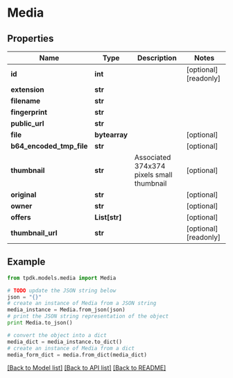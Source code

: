 # Media



## Properties
Name | Type | Description | Notes
------------ | ------------- | ------------- | -------------
**id** | **int** |  | [optional] [readonly] 
**extension** | **str** |  | 
**filename** | **str** |  | 
**fingerprint** | **str** |  | 
**public_url** | **str** |  | 
**file** | **bytearray** |  | [optional] 
**b64_encoded_tmp_file** | **str** |  | [optional] 
**thumbnail** | **str** | Associated 374x374 pixels small thumbnail | [optional] 
**original** | **str** |  | [optional] 
**owner** | **str** |  | [optional] 
**offers** | **List[str]** |  | [optional] 
**thumbnail_url** | **str** |  | [optional] [readonly] 

## Example

```python
from tpdk.models.media import Media

# TODO update the JSON string below
json = "{}"
# create an instance of Media from a JSON string
media_instance = Media.from_json(json)
# print the JSON string representation of the object
print Media.to_json()

# convert the object into a dict
media_dict = media_instance.to_dict()
# create an instance of Media from a dict
media_form_dict = media.from_dict(media_dict)
```
[[Back to Model list]](../README.md#documentation-for-models) [[Back to API list]](../README.md#documentation-for-api-endpoints) [[Back to README]](../README.md)


